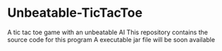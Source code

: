 # Unbeatable-TicTacToe
A tic tac toe game with an unbeatable AI
This repository contains the source code for this program
A executable jar file will be soon available
